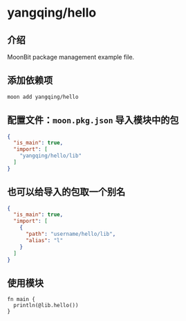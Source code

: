 # yangqing/hello

## 介绍

MoonBit package management example file.

## 添加依赖项

```sh
moon add yangqing/hello
```

## 配置文件：`moon.pkg.json` 导入模块中的包

```json
{
  "is_main": true,
  "import": [
    "yangqing/hello/lib"
  ]
}
```

## 也可以给导入的包取一个别名

```json
{
  "is_main": true,
  "import": [
    {
      "path": "username/hello/lib",
      "alias": "l"
    }
  ]
}
```
## 使用模块

```mbt
fn main {
  println(@lib.hello())
}
```